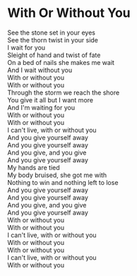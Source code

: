 # With Or Without You

See the stone set in your eyes  
See the thorn twist in your side  
I wait for you  
Sleight of hand and twist of fate  
On a bed of nails she makes me wait  
And I wait without you  
With or without you  
With or without you  
Through the storm we reach the shore  
You give it all but I want more  
And I'm waiting for you  
With or without you  
With or without you  
I can't live, with or without you  
And you give yourself away  
And you give yourself away  
And you give, and you give  
And you give yourself away  
My hands are tied  
My body bruised, she got me with  
Nothing to win and nothing left to lose  
And you give yourself away  
And you give yourself away  
And you give, and you give  
And you give yourself away  
With or without you  
With or without you  
I can't live, with or without you  
With or without you  
With or without you  
I can't live, with or without you  
With or without you
